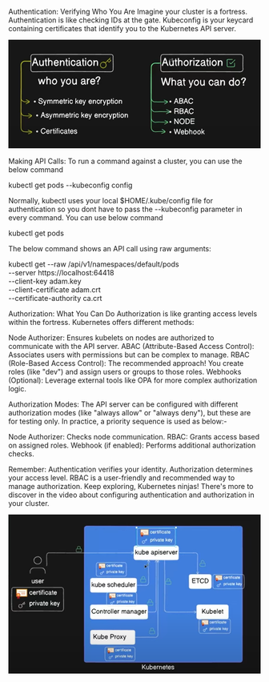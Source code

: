 
Authentication: Verifying Who You Are
Imagine your cluster is a fortress. Authentication is like checking IDs at the gate. Kubeconfig is your keycard containing certificates that identify you to the Kubernetes API server.

![alt text](image.png)

Making API Calls:
To run a command against a cluster, you can use the below command

kubectl get pods --kubeconfig config

Normally, kubectl uses your local $HOME/.kube/config file for authentication so you dont have to pass the --kubeconfig parameter in every command. You can use below command

kubectl get pods

The below command shows an API call using raw arguments:

kubectl get --raw /api/v1/namespaces/default/pods \
  --server https://localhost:64418 \
  --client-key adam.key \
  --client-certificate adam.crt \
  --certificate-authority ca.crt

Authorization: What You Can Do
Authorization is like granting access levels within the fortress. Kubernetes offers different methods:

Node Authorizer: Ensures kubelets on nodes are authorized to communicate with the API server.
ABAC (Attribute-Based Access Control): Associates users with permissions but can be complex to manage.
RBAC (Role-Based Access Control): The recommended approach! You create roles (like "dev") and assign users or groups to those roles.
Webhooks (Optional): Leverage external tools like OPA for more complex authorization logic.

Authorization Modes:
The API server can be configured with different authorization modes (like "always allow" or "always deny"), but these are for testing only. In practice, a priority sequence is used as below:-

Node Authorizer: Checks node communication.
RBAC: Grants access based on assigned roles.
Webhook (if enabled): Performs additional authorization checks.

Remember:
Authentication verifies your identity.
Authorization determines your access level.
RBAC is a user-friendly and recommended way to manage authorization.
Keep exploring, Kubernetes ninjas! There's more to discover in the video about configuring authentication and authorization in your cluster.

![alt text](image-1.png)